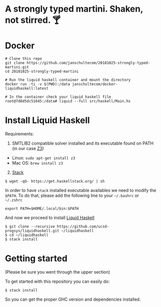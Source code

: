 A strongly typed martini. Shaken, not stirred. 🍸
===

# Docker

```
# Clone this repo
git clone https://github.com/janschultecom/20181025-strongly-typed-martini.git
cd 20181025-strongly-typed-martini

# Run the liquid haskell container and mount the directory
docker run -ti -v $(PWD):/data janschultecom/docker-liquidhaskell:latest

# In the container check your liquid haskell file
root@7d8d5dc51645:/data# liquid --full src/haskell/Main.hs
```

# Install Liquid Haskell

Requirements:

1. SMTLIB2 compatible solver installed and its executable found on PATH (in our case [Z3](https://github.com/Z3Prover/z3))

* Linux: `sudo apt-get install z3`
* Mac OS: `brew install z3`

2. [Stack](https://docs.haskellstack.org/en/stable/README/)

```
$ wget -qO- https://get.haskellstack.org/ | sh
```

In order to have `stack` installed executable availables we need to modify the `$PATH`. To do that, please add the following line to your `~/.bashrc` or `~/.zshrc`

```
export PATH=$HOME/.local/bin:$PATH
```

And now we proceed to install [Liquid Haskell](https://github.com/ucsd-progsys/liquidhaskell/blob/develop/INSTALL.md)

```
$ git clone --recursive https://github.com/ucsd-progsys/liquidhaskell.git ~/liquidhaskell
$ cd ~/liquidhaskell
$ stack install 
```

# Getting started

(Please be sure you went through the upper section)

To get started with this repository you can easily do:

```
$ stack install
```

So you can get the proper GHC version and dependencies installed.
